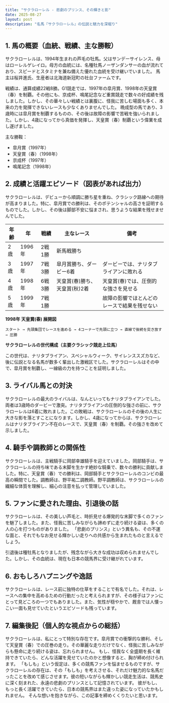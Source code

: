 ```yaml
---
title: "サクラローレル - 悲劇のプリンス、その輝きと影"
date: 2025-08-27
layout: post
description: "名馬『サクラローレル』の伝説と魅力を深堀り"
---
```


## 1. 馬の概要（血統、戦績、主な勝鞍）

サクラローレルは、1994年生まれの芦毛の牡馬。父はサンデーサイレンス、母はローレルゲレイロ。母方の血統には、名種牡馬ノーザンダンサーの血が流れており、スピードとスタミナを兼ね備えた優れた血統を受け継いでいました。  馬主は桜井進氏、生産者は北海道新冠町の社台ファームです。

戦績は、通算成績22戦8勝。G1競走では、1997年の皐月賞、1998年の天皇賞（春）を制覇。その他にも、京成杯、鳴尾記念など重賞競走で数々の好成績を残しました。しかし、その華々しい戦績とは裏腹に、怪我に苦しむ場面も多く、本来の力を発揮できないレースも少なくありませんでした。  晩成型の馬であり、3歳時には皐月賞を制覇するものの、その後は故障の影響で苦戦を強いられました。しかし、4歳になってから真価を発揮し、天皇賞（春）制覇という偉業を成し遂げました。


主な勝鞍：
* 皐月賞（1997年）
* 天皇賞（春）（1998年）
* 京成杯（1997年）
* 鳴尾記念（1998年）


## 2. 成績と活躍エピソード（図表があれば出力）

サクラローレルは、デビューから順調に勝ち星を重ね、クラシック路線への期待が高まりました。特に、皐月賞での勝利は、そのポテンシャルの高さを証明するものでした。しかし、その後は脚部不安に悩まされ、思うような結果を残せませんでした。

| 年齢 | 年 | 戦績 | 主なレース | 備考 |
|---|---|---|---|---|
| 2歳 | 1996年 | 2戦1勝 | 新馬戦勝ち |  |
| 3歳 | 1997年 | 7戦3勝 | 皐月賞勝ち、ダービー6着 | ダービーでは、ナリタブライアンに敗れる |
| 4歳 | 1998年 | 6戦3勝 | 天皇賞(春)勝ち、天皇賞(秋)2着 | 天皇賞(春)では、圧倒的な強さを見せる |
| 5歳 | 1999年 | 7戦1勝 |  | 故障の影響でほとんどのレースで結果を残せない |


**1998年 天皇賞(春) 展開図**

```
スタート → 先頭集団でレースを進める → 4コーナーで先頭に立つ → 直線で後続を突き放す → 圧勝
```

**サクラローレルの世代構成（主要クラシック競走上位馬）**

この世代は、ナリタブライアン、スペシャルウィーク、サイレンススズカなど、後に伝説となる名馬が数多く輩出した激戦区でした。サクラローレルはその中で、皐月賞を制覇し、一線級の力を持つことを証明しました。


## 3. ライバル馬との対決

サクラローレルの最大のライバルは、なんといってもナリタブライアンでした。両者は3歳時のダービーで激突。ナリタブライアンの圧倒的な強さの前に、サクラローレルは6着に敗れました。この敗戦は、サクラローレルのその後の人生に大きな影を落とすことになります。しかし、4歳になってからは、サクラローレルはナリタブライアン不在のレースで、天皇賞（春）を制覇。その強さを改めて示しました。


## 4. 騎手や調教師との関係性

サクラローレルは、主戦騎手に岡部幸雄騎手を迎えていました。岡部騎手は、サクラローレルの持ち味である末脚を生かす絶妙な騎乗で、数々の勝利に貢献しました。特に、天皇賞（春）での勝利は、岡部騎手とサクラローレルのコンビの最高の瞬間でした。調教師は、野平祐二調教師。野平調教師は、サクラローレルの繊細な体質を理解し、細心の注意を払って管理していました。


## 5. ファンに愛された理由、引退後の話

サクラローレルは、その美しい芦毛と、時折見せる爆発的な末脚で多くのファンを魅了しました。また、怪我に苦しみながらも諦めずに走り続ける姿は、多くの人の心を打つものがありました。  「悲劇のプリンス」という異名も、その不運な面と、それでもなお見せる輝かしい走りへの共感から生まれたものと言えるでしょう。

引退後は種牡馬となりましたが、残念ながら大きな成功は収められませんでした。しかし、その血統は、現在も日本の競馬界に受け継がれています。


## 6. おもしろハプニングや逸話

サクラローレルは、レース前に独特の仕草をすることで有名でした。それは、レースへの集中を高めるための行動だったと考えられますが、その様子はファンにとって見どころの一つでもありました。また、気性が穏やかで、厩舎では人懐っこい一面も見せていたというエピソードも残っています。


## 7. 編集後記（個人的な視点からの総括）

サクラローレルは、私にとって特別な存在です。皐月賞での衝撃的な勝利、そして天皇賞（春）での圧巻の走り。その華麗な走りだけでなく、怪我に苦しみながらも懸命に走り続ける姿は、忘れられません。  もし、怪我なく全盛期を長く維持できていたら、どんな活躍を見せていたのかと想像すると、胸が締め付けられます。  「もしも」という仮定は、多くの競馬ファンを悩ませるものですが、サクラローレルの存在は、その「もしも」を考えさせる、それだけ魅力的な名馬だったことを改めて感じさせます。彼の短いながらも輝かしい競走生活は、競馬史に深く刻まれた、永遠の悲劇のプリンスとして記憶されています。  彼がもし、もっと長く活躍できていたら、日本の競馬界はまた違った姿になっていたかもしれません。  そんな想いを抱きながら、この記事を締めくくりたいと思います。
